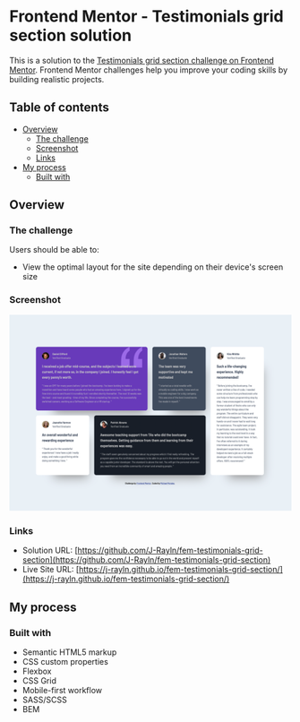 # Frontend Mentor - Testimonials grid section solution

This is a solution to the [Testimonials grid section challenge on Frontend Mentor](https://www.frontendmentor.io/challenges/testimonials-grid-section-Nnw6J7Un7). Frontend Mentor challenges help you improve your coding skills by building realistic projects. 

## Table of contents

- [Overview](#overview)
  - [The challenge](#the-challenge)
  - [Screenshot](#screenshot)
  - [Links](#links)
- [My process](#my-process)
  - [Built with](#built-with)

## Overview

### The challenge

Users should be able to:

- View the optimal layout for the site depending on their device's screen size

### Screenshot

![](./images/screenshot.png)

### Links

- Solution URL: [https://github.com/J-Rayln/fem-testimonials-grid-section](https://github.com/J-Rayln/fem-testimonials-grid-section)
- Live Site URL: [https://j-rayln.github.io/fem-testimonials-grid-section/](https://j-rayln.github.io/fem-testimonials-grid-section/)

## My process

### Built with

- Semantic HTML5 markup
- CSS custom properties
- Flexbox
- CSS Grid
- Mobile-first workflow
- SASS/SCSS
- BEM
